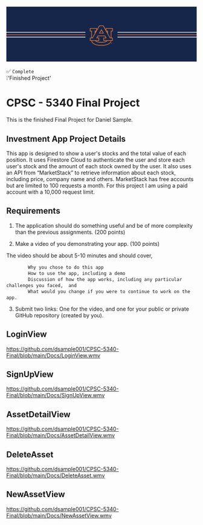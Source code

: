 ![alt text](https://github.com/dsample001/CPSC-5340-Final/blob/main/Docs/banner_au.png?raw=true)

✅ `Complete` <br/>
❕'Finished Project'

# CPSC - 5340 Final Project

This is the finished Final Project for Daniel Sample.

## Investment App Project Details

This app is designed to show a user's stocks and the total value of each position.
It uses Firestore Cloud to authenticate the user and store each user's stock and the amount of each stock owned by the user.
It also uses an API from “MarketStack” to retrieve information about each stock, including price, company name and others.
MarketStack has free accounts but are limited to 100 requests a month.  For this project I am using a paid account with a 10,000 request limit.


## Requirements
1.  The application should do something useful and be of more complexity than the previous assignments. (200 points)

2. Make a video of you demonstrating your app. (100 points)

The video should be about 5-10 minutes and should cover,

            Why you chose to do this app
            How to use the app, including a demo
            Discussion of how the app works, including any particular challenges you faced,  and
            What would you change if you were to continue to work on the app.

3. Submit two links: One for the video, and one for your public or private GitHub repository (created by you).

## LoginView
https://github.com/dsample001/CPSC-5340-Final/blob/main/Docs/LoginView.wmv

## SignUpView
https://github.com/dsample001/CPSC-5340-Final/blob/main/Docs/SignUpView.wmv

## AssetDetailView
https://github.com/dsample001/CPSC-5340-Final/blob/main/Docs/AssetDetailView.wmv

## DeleteAsset
https://github.com/dsample001/CPSC-5340-Final/blob/main/Docs/DeleteAsset.wmv

## NewAssetView
https://github.com/dsample001/CPSC-5340-Final/blob/main/Docs/NewAssetView.wmv
